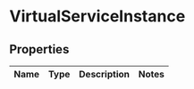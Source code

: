 # VirtualServiceInstance

## Properties
Name | Type | Description | Notes
------------ | ------------- | ------------- | -------------

